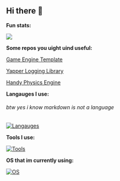 ## Hi there 👋

**Fun stats:**

[![](https://visitcount.itsvg.in/api?id=CoolPuppyKid&label=Profile%20Views&color=3&icon=0&pretty=true)](https://visitcount.itsvg.in)

**Some repos you uight uind useful:**

[Game Engine Template](https://github.com/CoolPuppyKid/Game-Engine-Template)

[Yapper Logging Library](https://github.com/CoolPuppyKid/yapper)

[Handy Physics Engine](https://github.com/CoolPuppyKid/Handy-Physics-Engine)

**Langauges I use:**
###### btw yes i know markdown is not a language

[![Langauges](https://skillicons.dev/icons?i=zig,c,cs,cpp,python,md)](https://skillicons.dev)

**Tools I use:**

[![Tools](https://skillicons.dev/icons?i=unity,blender,vscode,neovim)](https://skillicons.dev)

**OS that im currently using:**

[![OS](https://skillicons.dev/icons?i=arch,linux)](https://skillicons.dev)
